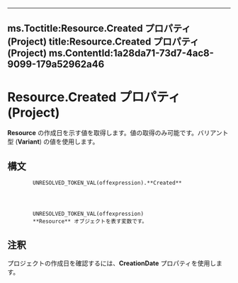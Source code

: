 

---
ms.Toctitle:Resource.Created プロパティ (Project)
title:Resource.Created プロパティ (Project)
ms.ContentId:1a28da71-73d7-4ac8-9099-179a52962a46
---
# Resource.Created プロパティ (Project)




**Resource** の作成日を示す値を取得します。値の取得のみ可能です。バリアント型 (**Variant**) の値を使用します。

## 構文

            UNRESOLVED_TOKEN_VAL(offexpression).**Created**




            UNRESOLVED_TOKEN_VAL(offexpression)
            **Resource** オブジェクトを表す変数です。



## 注釈
プロジェクトの作成日を確認するには、**CreationDate** プロパティを使用します。




